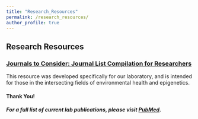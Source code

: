 ```yaml
---
title: "Research_Resources"
permalink: /research_resources/
author_profile: true
---
```


## Research Resources

### <b>[Journals to Consider: Journal List Compilation for Researchers](https://docs.google.com/spreadsheets/d/1UA_l6uHbN4RS9YIyJHJJPBzYQdQ-FmBYxxZahkbL9tM/edit?usp=sharing)</b> <br>
This resource was developed specifically for our laboratory, and is intended for those in the intersecting fields of environmental health and epigenetics.


#### Thank You!

##### For a full list of current lab publications, please visit [PubMed](https://www.ncbi.nlm.nih.gov/pubmed/?term=baccarelli+a+%5Bauthor%5D+OR+baccarelli+aa+%5Bauthor%5D+NOT+baccarelli+AM).
